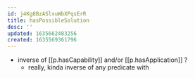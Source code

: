 ```yaml
---
id: j4Kg8BzASlvuWbXPqsErR
title: hasPossibleSolution
desc: ''
updated: 1635662483256
created: 1635569361796
---
```


- inverse of [[p.hasCapability]] and/or [[p.hasApplication]] ?
  - really, kinda inverse of any predicate with 
